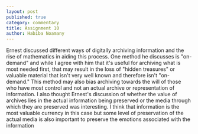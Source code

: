 ```yaml
---
layout: post
published: true
category: commentary
title: Assignment 10
author: Habiba Noamany
---
```

Ernest discussed different ways of digitally archiving information and the rise of mathematics in aiding this process. One method he discusses is "on-demand" and while I agree with him that it's useful for archiving what is most needed first, that may result in the loss of "hidden treasures" or valuable material that isn't very well known and therefore isn't "on-demand." This method may also bias archiving towards the will of those who have most control and not an actual archive or representation of information.
I also thought Ernest's discussion of whether the value of archives lies in the actual information being preserved or the media through which they are preserved was interesting. I think that information is the most valuable currency in this case but some level of preservation of the actual media is also important to preserve the emotions associated with the information

